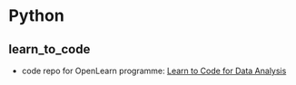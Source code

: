 # Python

## learn_to_code
- code repo for OpenLearn programme: [Learn to Code for Data Analysis](https://www.open.edu/openlearn/science-maths-technology/learn-code-data-analysis/content-section-overview)

